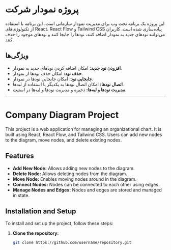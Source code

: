 # پروژه نمودار شرکت

این پروژه یک برنامه تحت وب برای مدیریت نمودار سازمانی است. این برنامه با استفاده از تکنولوژی‌های React، React Flow و Tailwind CSS پیاده‌سازی شده است. کاربران می‌توانند نودهای جدید به نمودار اضافه کنند، نودها را جابجا کنند و نودهای موجود را حذف کنند.

## ویژگی‌ها

- **افزودن نود جدید:** امکان اضافه کردن نودهای جدید به نمودار.
- **حذف نود:** امکان حذف نودها از نمودار.
- **جابجایی نود:** امکان جابجایی نودها در نمودار.
- **اتصال نودها:** امکان اتصال نودها به یکدیگر با استفاده از لبه‌ها.
- **مدیریت نودها و لبه‌ها:** ذخیره و مدیریت نودها و لبه‌ها در استیت.
  
-------------------------------------------------------------------------------------------------------------------------------------------------------------------------------------------
# Company Diagram Project

This project is a web application for managing an organizational chart. It is built using React, React Flow, and Tailwind CSS. Users can add new nodes to the diagram, move nodes, and delete existing nodes.

## Features

- **Add New Node:** Allows adding new nodes to the diagram.
- **Delete Node:** Allows deleting nodes from the diagram.
- **Move Node:** Enables moving nodes around in the diagram.
- **Connect Nodes:** Nodes can be connected to each other using edges.
- **Manage Nodes and Edges:** Nodes and edges are stored and managed in state.

## Installation and Setup

To install and set up the project, follow these steps:

1. **Clone the repository:**

   ```bash
   git clone https://github.com/username/repository.git
